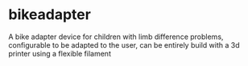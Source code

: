 # bikeadapter
A bike adapter device for children with limb difference problems, configurable to be adapted to the user, can be entirely build with a 3d printer using a flexible filament
